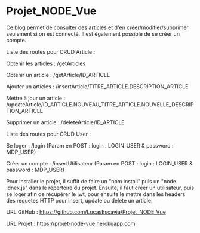 # Projet_NODE_Vue

Ce blog permet de consulter des articles et d'en créer/modifier/supprimer seulement si on est connecté.
Il est également possible de se créer un compte.



Liste des routes pour CRUD Article : 

  Obtenir les articles : /getArticles
  
  Obtenir un article : /getArticle/ID_ARTICLE
  
  Ajouter un articles : /insertArticle/TITRE_ARTICLE.DESCRIPTION_ARTICLE
  
  Mettre à jour un article : /updateArticle/ID_ARTICLE.NOUVEAU_TITRE_ARTICLE.NOUVELLE_DESCRIPTION_ARTICLE
  
  Supprimer un article : /deleteArticle/ID_ARTICLE
  



Liste des routes pour CRUD User : 

  Se loger : /login (Param en POST : login : LOGIN_USER & password : MDP_USER)
  
  Créer un compte : /insertUtilisateur (Param en POST : login : LOGIN_USER & password : MDP_USER)




Pour installer le projet, il suffit de faire un "npm install" puis un "node idnex.js" dans le répertoire du projet.
Ensuite, il faut créer un utilisateur, puis se loger afin de récupérer le jwt, pour ensuite le mettre dans les headers des requetes HTTP pour insert, update ou delete un article.


URL GitHub : https://github.com/LucasEscavia/Projet_NODE_Vue

URL Projet : https://projet-node-vue.herokuapp.com
